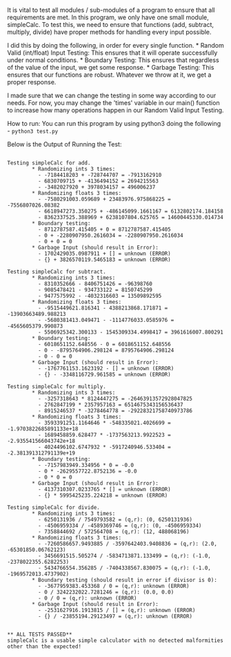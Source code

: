 It is vital to test all modules / sub-modules of a program to ensure that all requirements
are met. In this program, we only have one small module, simpleCalc. To test this, we need to
ensure that functions (add, subtract, multiply, divide) have proper methods for handling every
input possible.

I did this by doing the following, in order for every single function.
    * Random Valid (int/float) Input Testing: This ensures that it will operate successfully under normal conditions.
    * Boundary Testing: This ensures that regardless of the value of the input, we get some response.
    * Garbage Testing: This ensures that our functions are robust. Whatever we throw at it, we get a proper response.

I made sure that we can change the testing in some way according to our needs. For now, you may change the 'times'
variable in our main() function to increase how many operations happen in our Random Valid Input Testing.

How to run: You can run this program by using python3 doing the following - `python3 test.py`


Below is the Output of Running the Test:

```

Testing simpleCalc for add.
        * Randomizing ints 3 times:
          - -7184418203 + -728744707 = -7913162910
          - 6830709715 + -4136494152 = 2694215563
          - -3482027920 + 3978034157 = 496006237
        * Randomizing floats 3 times:
          - -7580291003.059689 + 23483976.975868225 = -7556807026.08382
          - 6618947273.350275 + -486145099.1661167 = 6132802174.184158
          - 8362337525.388969 + 6238107804.625765 = 14600445330.014734
        * Boundary testing:
          - 8712787587.415405 + 0 = 8712787587.415405
          - 0 + -2280907950.2616034 = -2280907950.2616034
          - 0 + 0 = 0
        * Garbage Input (should result in Error):
          - 1702429035.0987911 + [] = unknown (ERROR)
          - {} + 3826570119.5465183 = unknown (ERROR)

Testing simpleCalc for subtract.
        * Randomizing ints 3 times:
          - 8310352666 - 8406751426 = -96398760
          - 9085478421 - 934733122 = 8150745299
          - 9477575992 - -4032316603 = 13509892595
        * Randomizing floats 3 times:
          - -9515449621.816341 - 4388213868.171871 = -13903663489.988213
          - -5680381413.049471 - -1114776033.0585976 = -4565605379.990873
          - 5506925342.300133 - 1545309334.4998417 = 3961616007.800291
        * Boundary testing:
          - 6018651152.648556 - 0 = 6018651152.648556
          - 0 - -8795764906.298124 = 8795764906.298124
          - 0 - 0 = 0
        * Garbage Input (should result in Error):
          - -1767761153.1623192 - [] = unknown (ERROR)
          - {} - -3348116729.961585 = unknown (ERROR)

Testing simpleCalc for multiply.
        * Randomizing ints 3 times:
          - -3257318643 * 8124447275 = -26463913572928047825
          - 2762847199 * 2357957163 = 6514675343156536437
          - 8915246537 * -3278464778 = -29228321758740973786
        * Randomizing floats 3 times:
          - 3593391251.1164646 * -548335021.4026699 = -1.9703822685891133e+18
          - 1689458859.628477 * -1737563213.9922523 = -2.935541566043742e+18
          - 4024496102.6747932 * -5917240946.533404 = -2.381391312791139e+19
        * Boundary testing:
          - -7157983949.334956 * 0 = -0.0
          - 0 * -2629557722.8752136 = -0.0
          - 0 * 0 = 0
        * Garbage Input (should result in Error):
          - 4137310307.0233765 * [] = unknown (ERROR)
          - {} * 5995425235.224218 = unknown (ERROR)

Testing simpleCalc for divide.
        * Randomizing ints 3 times:
          - 6250131936 / 7549793582 = (q,r): (0, 6250131936)
          - -4506959334 / -4589369746 = (q,r): (0, -4506959334)
          - 7358844692 / 572564708 = (q,r): (12, 488068196)
        * Randomizing floats 3 times:
          - -7260586657.9493885 / -3597642403.9408836 = (q,r): (2.0, -65301850.06762123)
          - 3456691515.505274 / -5834713871.133499 = (q,r): (-1.0, -2378022355.6282253)
          - 5434766554.356285 / -7404338567.830075 = (q,r): (-1.0, -1969572013.4737902)
        * Boundary testing (should result in error if divisor is 0):
          - -3677959383.453368 / 0 = (q,r): unknown (ERROR)
          - 0 / 3242232022.7281246 = (q,r): (0.0, 0.0)
          - 0 / 0 = (q,r): unknown (ERROR)
        * Garbage Input (should result in Error):
          - -2531627916.1913815 / [] = (q,r): unknown (ERROR)
          - {} / -23855194.29123497 = (q,r): unknown (ERROR)


** ALL TESTS PASSED**
simpleCalc is a usable simple calculator with no detected malformities other than the expected!

```